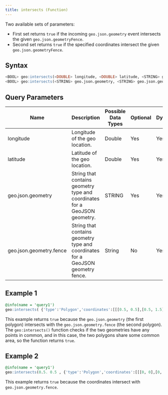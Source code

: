 ```yaml
---
title: intersects (Function)
---
```


Two available sets of parameters:

- First set returns `true` if the incoming `geo.json.geometry` event intersects the given `geo.json.geometryFence`.
- Second set returns `true` if the specified coordinates intersect the given `geo.json.geometryFence`.

## Syntax

```sql
<BOOL> geo:intersects(<DOUBLE> longitude, <DOUBLE> latitude, <STRING> geo.json.geometry.fence)
<BOOL> geo:intersects(<STRING> geo.json.geometry, <STRING> geo.json.geometry.fence)
```

## Query Parameters

| Name              | Description                 | Possible Data Types | Optional | Dynamic |
|-------------|-----------------------------------|---------------------|----------|---------|
| longitude 	   | Longitude of the geo location.        | Double      | Yes       | Yes     |
| latitude | Latitude of the geo location.        | Double             | Yes      | Yes     |
| geo.json.geometry      | String that contains geometry type and coordinates for a GeoJSON geometry. | STRING        | Yes      | Yes     |
| geo.json.geometry.fence         | String that contains geometry type and coordinates for a GeoJSON geometry fence. | String       | No      | Yes     |

## Example 1

```sql
@info(name = 'query1')
geo:intersects( {'type':'Polygon','coordinates':[[[0.5, 0.5],[0.5, 1.5],[1.5, 1.5],[1.5, 0.5],[0.5, 0.5]]]} , {'type':'Polygon','coordinates':[[[0, 0],[0, 1],[1, 1],[1, 0],[0, 0]]]} )
```

This example returns `true` because the `geo.json.geometry` (the first polygon) intersects with the `geo.json.geometry.fence` (the second polygon). The `geo:intersects()` function checks if the two geometries have any points in common, and in this case, the two polygons share some common area, so the function returns `true`.

## Example 2

```sql
@info(name = 'query1')
geo:intersects(0.5. 0.5 , {'type':'Polygon','coordinates':[[[0, 0],[0, 1],[1, 1],[1, 0],[0, 0]]]})
```

This example returns `true` because the coordinates intersect with `geo.json.geometry.fence`.
